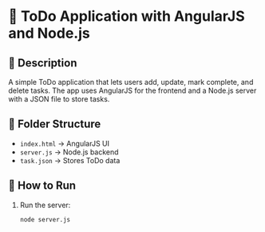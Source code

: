 # 📝 ToDo Application with AngularJS and Node.js

## 📌 Description
A simple ToDo application that lets users add, update, mark complete, and delete tasks. The app uses AngularJS for the frontend and a Node.js server with a JSON file to store tasks.

## 📂 Folder Structure
- `index.html` → AngularJS UI
- `server.js` → Node.js backend
- `task.json` → Stores ToDo data

## 🚀 How to Run
1. Run the server:
   ```bash
   node server.js
